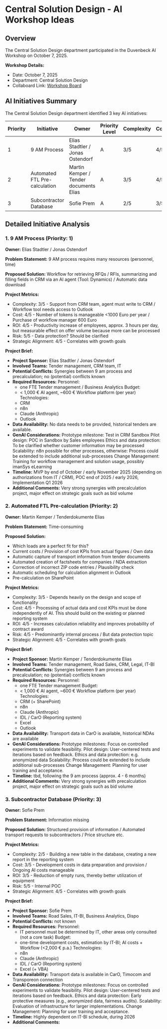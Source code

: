 # Central Solution Design - AI Workshop Ideas

## Overview

The Central Solution Design department participated in the Duvenbeck AI Workshop on October 7, 2025.

**Workshop Details:**

- Date: October 7, 2025
- Department: Central Solution Design
- Collaboard Link: [Workshop Board](https://web.collaboard.app/share/TOM6Ub03s6szHeDwbxKHug)

## AI Initiatives Summary

The Central Solution Design department identified 3 key AI initiatives:

| Priority | Initiative                    | Owner                                 | Priority Level | Complexity | Cost | ROI | Risk | Strategic |
| -------- | ----------------------------- | ------------------------------------- | -------------- | ---------- | ---- | --- | ---- | --------- |
| 1        | 9 AM Process                  | Elias Stadtler / Jonas Ostendorf      | A              | 3/5        | 4/5  | 4/5 | 5/5  | 4/5       |
| 2        | Automated FTL Pre-calculation | Martin Kemper / Tender documents Elias | A              | 3/5        | 4/5  | 4/5 | 4/5  | 4/5       |
| 3        | Subcontractor Database        | Sofie Prem                            | A              | 2/5        | 3/5  | 3/5 | 5/5  | 4/5       |

## Detailed Initiative Analysis

### 1. 9 AM Process (Priority: 1)

**Owner:** Elias Stadtler / Jonas Ostendorf

**Problem Statement:**
9 AM process requires many resources (personnel, time)

**Proposed Solution:**
Workflow for retrieving RFQs / RFIs, summarizing and filling fields in CRM via an AI agent (Tool: Dynamics) / Automatic data download

**Project Metrics:**

- Complexity: 3/5 - Support from CRM team, agent must write to CRM / Workflow tool needs access to Outlook
- Cost: 4/5 - Number of tokens is manageable <1000 Euro per year / Purchase of workflow manager 600 Euro
- ROI: 4/5 - Productivity increase of employees, approx. 3 hours per day, but measurable effect on offer volume because more can be processed
- Risk: 5/5 - Data protection? Should be clarified
- Strategic Alignment: 4/5 - Correlates with growth goals

**Project Brief:**

- **Project Sponsor:** Elias Stadtler / Jonas Ostendorf
- **Involved Teams:** Tender management, CRM team, IT
- **Potential Conflicts:** Synergies between 9 am process and precalculation; no (potential) conflicts known
- **Required Resources:** Personnel: 
  - one FTE Tender management / Business Analytics
  Budget:
  - < 1,000 € AI agent, ~600 € Workflow platform (per year)
  Technologies:
  - CRM
  - n8n
  - Claude (Anthropic)
  - Outlook
- **Data Availability:** No data needs to be provided, historical tenders are available.
- **GenAI Considerations:** Prototype milestone: Test in CRM Sandbox
  Pilot design: POC in Sandbox by Sales employees
  Ethics and data protection: To be clarified whether customer information may be processed
  Scalability: n8n possible for other processes, otherwise: Process could be extended to include additional sub-processes
  Change Management: Training for workflow management and solution usage, possibly imanSys eLearning
- **Timeline:** MVP by end of October / early November 2025 (depending on authorizations from IT / CRM), POC end of 2025 / early 2026, Implementation Q1 2026
- **Additional Comments:** Very strong synergies with precalculation project, major effect on strategic goals such as bid volume

### 2. Automated FTL Pre-calculation (Priority: 2)

**Owner:** Martin Kemper / Tenderdokumente Elias

**Problem Statement:**
Time-consuming

**Proposed Solution:**
- Which loads are a perfect fit for this?
- Current costs / Provision of cost KPIs from actual figures / Own data
- Automatic capture of transport information from tender documents
- Automated creation of factsheets for companies / NDA extraction
- Correction of incorrect ZIP code entries / Plausibility check
- Automatic scheduling for calculation alignment in Outlook
- Pre-calculation on SharePoint

**Project Metrics:**

- Complexity: 3/5 - Depends heavily on the design and scope of functionality
- Cost: 4/5 - Processing of actual data and cost KPIs must be done independently of AI. This should build on the existing or planned reporting system
- ROI: 4/5 - Increases calculation reliability and improves probability of contract award
- Risk: 4/5 - Predominantly internal process / But data protection topic
- Strategic Alignment: 4/5 - Correlates with growth goals

**Project Brief:**

- **Project Sponsor:** Martin Kemper / Tenderdokumente Elias
- **Involved Teams:** Tender management, Road Sales, CRM, Legal, IT-BI
- **Potential Conflicts:** Synergies between 9 am process and precalculation; no (potential) conflicts known
- **Required Resources:** Personnel: 
  - one FTE Tender management
  Budget:
  - < 1,000 € AI agent, ~600 € Workflow platform (per year)
  Technologies:
  - CRM (+ SharePoint)
  - n8n
  - Claude (Anthropic)
  - IDL / CarO (Reporting system)
  - Excel
  - Outlook
- **Data Availability:** Transport data in CarO is available, historical NDAs are available
- **GenAI Considerations:** Prototype milestones: Focus on controlled experiments to validate feasibility.
  Pilot design: User-centered tests and iterations based on feedback.
  Ethics and data protection: e.g. anonymized data
  Scalability: Process could be extended to include additional sub-processes
  Change Management: Planning for user training and acceptance.
- **Timeline:** tbd, following the 9 am process (approx. 4 - 6 months)
- **Additional Comments:** Very strong synergies with precalculation project, major effect on strategic goals such as bid volume

### 3. Subcontractor Database (Priority: 3)

**Owner:** Sofie Prem

**Problem Statement:**
Information missing

**Proposed Solution:**
Structured provision of information / Automated transport requests to subcontractors / Price structure etc.

**Project Metrics:**

- Complexity: 2/5 - Building a new table in the database, creating a new report in the reporting system
- Cost: 3/5 - Development costs in data preparation and provision / Ongoing AI costs manageable
- ROI: 3/5 - Reduction of empty runs, thereby better utilization of equipment
- Risk: 5/5 - Internal POC
- Strategic Alignment: 4/5 - Correlates with growth goals

**Project Brief:**

- **Project Sponsor:** Sofie Prem
- **Involved Teams:** Road Sales, IT-BI, Business Analytics, Dispo
- **Potential Conflicts:** not known
- **Required Resources:** Personnel: 
  - IT personnel must be determined by IT, other areas only consulted (not a core task)
  Budget:
  - one-time development costs, estimation by IT-BI; AI costs + Workflow (<2,000 € p.a.)
  Technologies:
  - n8n
  - Claude (Anthropic)
  - IDL / CarO (Reporting system)
  - Excel (+ VBA)
- **Data Availability:** Transport data is available in CarO, Timocom and Transporeon connection
- **GenAI Considerations:** Prototype milestones: Focus on controlled experiments to validate feasibility.
  Pilot design: User-centered tests and iterations based on feedback.
  Ethics and data protection: Early protective measures (e.g., anonymized data, fairness audits).
  Scalability: Evaluation of infrastructure for larger implementations.
  Change Management: Planning for user training and acceptance.
- **Timeline:** Highly dependent on IT-BI schedule, during 2026
- **Additional Comments:** 
